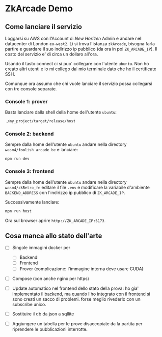 # ZkArcade Demo

## Come lanciare il servizio

Loggarsi su AWS con l'Account di _New Horizen_ Admin e andare nel datacenter di London `eu-west2`.
Li si trova l'istanza `zkArcade`, bisogna farla partire e guardare il suo indirizzo ip pubblico
(da ora in poi `ZK_ARCADE_IP`). Il costo del servizio e' di circa un dollaro all'ora.

Usando il tasto connect ci si puo' collegare con l'utente
`ubuntu`. Non ho creato altri utenti e io mi collego dal mio terminale dato che ho il certificato
SSH.

Comunque ora assumo che chi vuole lanciare il servizio possa collegarsi con tre console separate.

### Console 1: prover

Basta lanciare dalla shell della home dell'utente `ubuntu`:

```bash
./my_project/target/release/host
```

### Console 2: backend

Sempre dalla home dell'utente `ubuntu` andare nella directory `wasm4/foolish_arcade_be` e lanciare:

```bash
npm run dev
```

### Console 3: frontend

Sempre dalla home dell'utente `ubuntu` andare nella directory `wasm4/zkRetro_fe` editare il file 
`.env` e modificare la variabile d'ambiente `BACKEND_ADDRESS` con l'indirizzo ip pubblico di `ZK_ARCADE_IP`.

Successivamente lanciare:

```bash
npm run host
```

Ora sul browser aprire `http://ZK_ARCADE_IP:5173`.

## Cosa manca allo stato dell'arte

- [ ] Singole immagini docker per
  - [ ] Backend
  - [ ] Frontend
  - [ ] Prover (complicazione: l'immagine interna deve usare CUDA)
- [ ] Compose (con anche nginx per https)
- [ ] Update automatico nel frontend dello stato della prova: ho gia' implementato il 
backend, ma quando l'ho integrato con il frontend si sono creati un sacco di problemi. forse 
meglio rivederlo con un subscribe unico.
- [ ] Sostituire il db da json a sqllite
- [ ] Aggiungere un tabella per le prove disaccopiate da la partita per 
riprendere le pubblicazioni interrotte.

